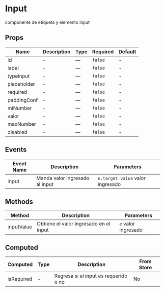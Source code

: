 # Input

componente de etiqueta y elemento input

## Props

<!-- @vuese:Input:props:start -->
|Name|Description|Type|Required|Default|
|---|---|---|---|---|
|id|-|—|`false`|-|
|label|-|—|`false`|-|
|typeinput|-|—|`false`|-|
|placeholder|-|—|`false`|-|
|required|-|—|`false`|-|
|paddingConf|-|—|`false`|-|
|miNumber|-|—|`false`|-|
|valor|-|—|`false`|-|
|maxNumber|-|—|`false`|-|
|disabled|-|—|`false`|-|

<!-- @vuese:Input:props:end -->


## Events

<!-- @vuese:Input:events:start -->
|Event Name|Description|Parameters|
|---|---|---|
|input|Manda valor ingresado al input|`e.target.value` valor ingresado|

<!-- @vuese:Input:events:end -->


## Methods

<!-- @vuese:Input:methods:start -->
|Method|Description|Parameters|
|---|---|---|
|inputValue|Obtiene el valor ingresado en el input|`e` valor ingresado|

<!-- @vuese:Input:methods:end -->


## Computed

<!-- @vuese:Input:computed:start -->
|Computed|Type|Description|From Store|
|---|---|---|---|
|isRequired|-|Regresa si el input es requerido o no|No|

<!-- @vuese:Input:computed:end -->


